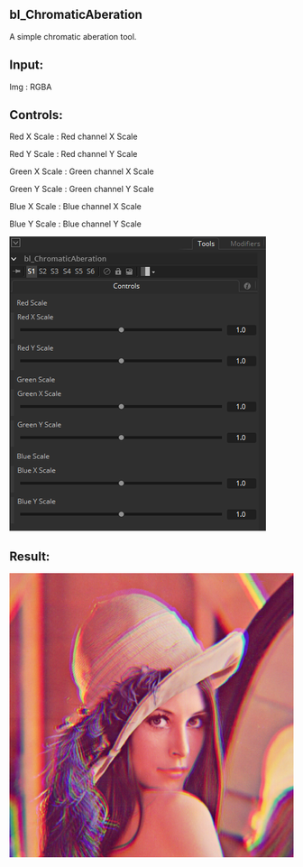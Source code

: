 ## bl_ChromaticAberation

A simple chromatic aberation tool.

## Input:

Img : RGBA

## Controls:

Red X Scale : Red channel X Scale

Red Y Scale : Red channel Y Scale


Green X Scale : Green channel X Scale

Green Y Scale : Green channel Y Scale


Blue X Scale : Blue channel X Scale

Blue Y Scale : Blue channel Y Scale

![Screenshot](bl_ChromaticAberation_INT.png)

## Result:

![Screenshot](bl_ChromaticAberation.png)